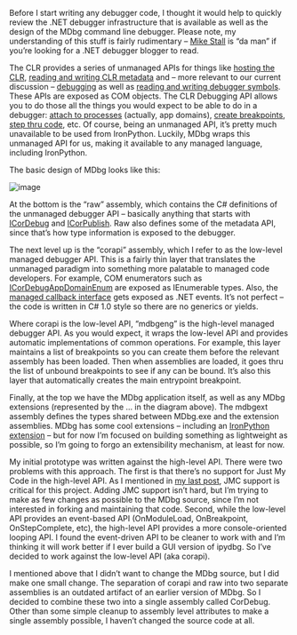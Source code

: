 Before I start writing any debugger code, I thought it would help to
quickly review the .NET debugger infrastructure that is available as
well as the design of the MDbg command line debugger. Please note, my
understanding of this stuff is fairly rudimentary – [Mike
Stall](http://blogs.msdn.com/jmstall/default.aspx) is “da man” if you’re
looking for a .NET debugger blogger to read.

The CLR provides a series of unmanaged APIs for things like [hosting the
CLR](http://msdn.microsoft.com/en-us/library/ms404385.aspx), [reading
and writing CLR
metadata](http://msdn.microsoft.com/en-us/library/ms404384.aspx) and –
more relevant to our current discussion –
[debugging](http://msdn.microsoft.com/en-us/library/ms404520.aspx) as
well as [reading and writing debugger
symbols](http://msdn.microsoft.com/en-us/library/ms404519.aspx). These
APIs are exposed as COM objects. The CLR Debugging API allows you to do
those all the things you would expect to be able to do in a debugger:
[attach to
processes](http://msdn.microsoft.com/en-us/library/ms230107.aspx)
(actually, app domains), [create
breakpoints](http://msdn.microsoft.com/en-us/library/ms233573.aspx),
[step thru code](http://msdn.microsoft.com/en-us/library/ms233136.aspx),
etc. Of course, being an unmanaged API, it’s pretty much unavailable to
be used from IronPython. Luckily, MDbg wraps this unmanaged API for us,
making it available to any managed language, including IronPython.

The basic design of MDbg looks like this:

![image](http://s3.amazonaws.com/devhawk_images/WindowsLiveWriter/WritinganIronPythonDebuggerMDbg101_DAA3/image_5.png "image")

At the bottom is the “raw” assembly, which contains the C\# definitions
of the unmanaged debugger API – basically anything that starts with
[ICorDebug](http://msdn.microsoft.com/en-us/library/ms230588.aspx) and
[ICorPublish](http://msdn.microsoft.com/en-us/library/ms231592.aspx).
Raw also defines some of the metadata API, since that’s how type
information is exposed to the debugger.

The next level up is the “corapi” assembly, which I refer to as the
low-level managed debugger API. This is a fairly thin layer that
translates the unmanaged paradigm into something more palatable to
managed code developers. For example, COM enumerators such as
[ICorDebugAppDomainEnum](http://msdn.microsoft.com/en-us/library/ms233115.aspx)
are exposed as IEnumerable types. Also, the [managed callback
interface](http://msdn.microsoft.com/en-us/library/ms232496.aspx) gets
exposed as .NET events. It’s not perfect – the code is written in C\#
1.0 style so there are no generics or yields.

Where corapi is the low-level API, “mdbgeng” is the high-level managed
debugger API. As you would expect, it wraps the low-level API and
provides automatic implementations of common operations. For example,
this layer maintains a list of breakpoints so you can create them before
the relevant assembly has been loaded. Then when assemblies are loaded,
it goes thru the list of unbound breakpoints to see if any can be bound.
It’s also this layer that automatically creates the main entrypoint
breakpoint.

Finally, at the top we have the MDbg application itself, as well as any
MDbg extensions (represented by the … in the diagram above). The mdbgext
assembly defines the types shared between MDbg.exe and the extension
assemblies. MDbg has some cool extensions – including an [IronPython
extension](http://blogs.msdn.com/jmstall/archive/2005/08/31/Mdbg_Python_ext.aspx)
– but for now I’m focused on building something as lightweight as
possible, so I’m going to forgo an extensibility mechanism, at least for
now.

My initial prototype was written against the high-level API. There were
two problems with this approach. The first is that there’s no support
for Just My Code in the high-level API. As I mentioned in [my last
post](http://devhawk.net/2009/02/27/writing-an-ironpython-debugger-introduction/),
JMC support is critical for this project. Adding JMC support isn’t hard,
but I’m trying to make as few changes as possible to the MDbg source,
since I’m not interested in forking and maintaining that code. Second,
while the low-level API provides an event-based API (OnModuleLoad,
OnBreakpoint, OnStepComplete, etc), the high-level API provides a more
console-oriented looping API. I found the event-driven API to be cleaner
to work with and I’m thinking it will work better if I ever build a GUI
version of ipydbg. So I’ve decided to work against the low-level API
(aka corapi).

I mentioned above that I didn’t want to change the MDbg source, but I
did make one small change. The separation of corapi and raw into two
separate assemblies is an outdated artifact of an earlier version of
MDbg. So I decided to combine these two into a single assembly called
CorDebug. Other than some simple cleanup to assembly level attributes to
make a single assembly possible, I haven’t changed the source code at
all.

